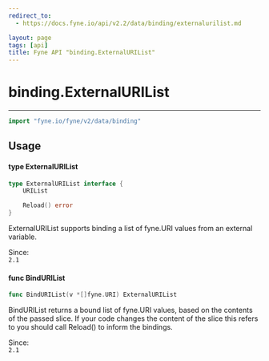 ```yaml
---
redirect_to:
  - https://docs.fyne.io/api/v2.2/data/binding/externalurilist.md

layout: page
tags: [api]
title: Fyne API "binding.ExternalURIList"
---
```



# binding.ExternalURIList
---
```go
import "fyne.io/fyne/v2/data/binding"
```

## Usage

#### type ExternalURIList

```go
type ExternalURIList interface {
	URIList

	Reload() error
}
```

ExternalURIList supports binding a list of fyne.URI values from an external variable.


<div class="since">Since: <code>
2.1</code></div>

#### func  BindURIList

```go
func BindURIList(v *[]fyne.URI) ExternalURIList
```
BindURIList returns a bound list of fyne.URI values, based on the contents of the passed slice. If your code changes the content of the slice this refers to you should call Reload() to inform the bindings.


<div class="since">Since: <code>
2.1</code></div>
